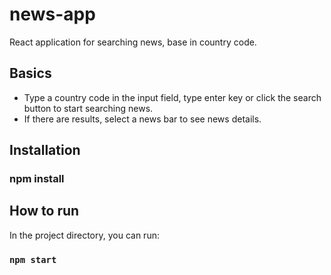 # news-app
React application for searching news, base in country code.

## Basics

- Type a country code in the input field, type enter key or click the search button to start searching news.
- If there are results, select a news bar to see news details.

## Installation

### npm install

## How to run

In the project directory, you can run:
### `npm start`